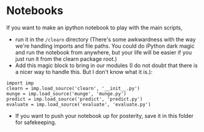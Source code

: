 # Notebooks

If you want to make an ipython notebook to play with the main scripts, 
* run it in the `/clearn` directory (There's some awkwardness with the way we're handling imports and file paths. You could do iPython dark magic and run the notebook from anywhere, but your life will be easier if you just run it from the clearn package root.)
* Add this magic block to bring in our modules (I do not doubt that there is a nicer way to handle this. But I don't know what it is.):
```
import imp
clearn = imp.load_source('clearn', '__init__.py')
munge = imp.load_source('munge', 'munge.py')
predict = imp.load_source('predict', 'predict.py')
evaluate = imp.load_source('evaluate', 'evaluate.py')
```
* If you want to push your notebook up for posterity, save it in this folder for safekeeping.
